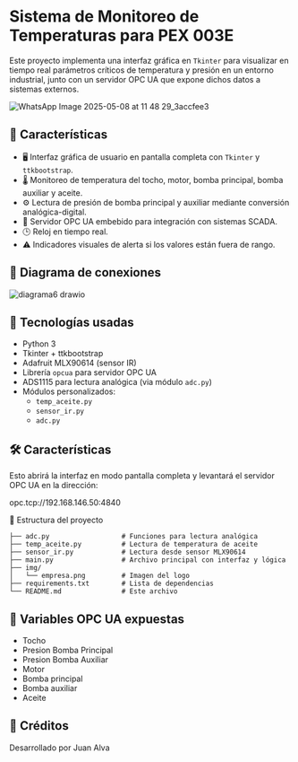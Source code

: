 # Sistema de Monitoreo de Temperaturas para PEX 003E

Este proyecto implementa una interfaz gráfica en `Tkinter` para visualizar en tiempo real parámetros críticos de temperatura y presión en un entorno industrial, junto con un servidor OPC UA que expone dichos datos a sistemas externos.

![WhatsApp Image 2025-05-08 at 11 48 29_3accfee3](https://github.com/user-attachments/assets/9742fba1-4ee4-406c-afa5-58aa2f54c02a)

## 📌 Características

- 🖥 Interfaz gráfica de usuario en pantalla completa con `Tkinter` y `ttkbootstrap`.
- 🌡 Monitoreo de temperatura del tocho, motor, bomba principal, bomba auxiliar y aceite.
- ⚙️ Lectura de presión de bomba principal y auxiliar mediante conversión analógica-digital.
- 🔌 Servidor OPC UA embebido para integración con sistemas SCADA.
- 🕒 Reloj en tiempo real.
- ⚠️ Indicadores visuales de alerta si los valores están fuera de rango.

## 🔼 Diagrama de conexiones

![diagrama6 drawio](https://github.com/user-attachments/assets/ca56fa0e-f211-4188-8949-dcdb676030e0)

## 🧰 Tecnologías usadas

- Python 3
- Tkinter + ttkbootstrap
- Adafruit MLX90614 (sensor IR)
- Librería `opcua` para servidor OPC UA
- ADS1115 para lectura analógica (via módulo `adc.py`)
- Módulos personalizados:
  - `temp_aceite.py`
  - `sensor_ir.py`
  - `adc.py`

## 🛠 Características

Esto abrirá la interfaz en modo pantalla completa y levantará el servidor OPC UA en la dirección:

opc.tcp://192.168.146.50:4840

📁 Estructura del proyecto

```text
├── adc.py                  # Funciones para lectura analógica
├── temp_aceite.py          # Lectura de temperatura de aceite
├── sensor_ir.py            # Lectura desde sensor MLX90614
├── main.py                 # Archivo principal con interfaz y lógica
├── img/
│   └── empresa.png         # Imagen del logo
├── requirements.txt        # Lista de dependencias
└── README.md               # Este archivo
```
## 🧪 Variables OPC UA expuestas

- Tocho
- Presion Bomba Principal
- Presion Bomba Auxiliar
- Motor
- Bomba principal
- Bomba auxiliar
- Aceite

## 📄 Créditos

Desarrollado por Juan Alva
